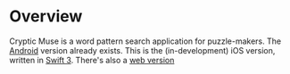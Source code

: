 # Overview

Cryptic Muse is a word pattern search application for puzzle-makers. The [Android](https://play.google.com/store/apps/details?id=com.dkilmer.cmuse) version already exists. This is the (in-development) iOS version, written in [Swift 3](https://swift.org). There's also a [web version](https://github.com/dkilmer/cryptic-muse)